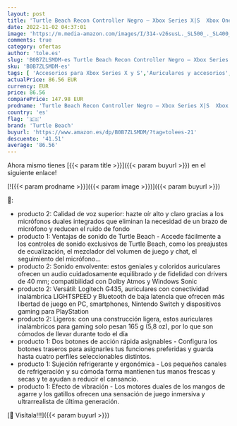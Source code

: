 ```yaml
---
layout: post
title: 'Turtle Beach Recon Controller Negro – Xbox Series X|S  Xbox One y PC + Logitech G435 Auriculares Inalámbricos LIGHTSPEED para Gaming  Ligeros  micrófono integrado'
date: 2022-11-02 04:37:01
image: 'https://m.media-amazon.com/images/I/314-v26susL._SL500_._SL400_.jpg'
comments: true
category: ofertas
author: 'tole.es'
slug: 'B0B7ZLSMDM-es Turtle Beach Recon Controller Negro – Xbox Series X|S Xbox...'
sku: 'B0B7ZLSMDM-es'
tags: [ 'Accesorios para Xbox Series X y S','Auriculares y accesorios','Electrónica','Hardware y juegos para Xbox Series X y S','Mandos y controles para Xbox Series X y S','Videojuegos','turtle beach','xbox','🇪🇸', ]
actualPrice: 86.56 EUR
currency: EUR
price: 86.56
comparePrice: 147.98 EUR
prodname: 'Turtle Beach Recon Controller Negro – Xbox Series X|S  Xbox One y PC + Logitech G435 Auriculares Inalámbricos LIGHTSPEED para Gaming  Ligeros  micrófono integrado'
country: 'es'
flag: '🇪🇸'
brand: 'Turtle Beach'
buyurl: 'https://www.amazon.es/dp/B0B7ZLSMDM/?tag=tolees-21'
descuento: '41.51'
average: '86.56'
---
```


Ahora mismo tienes [{{< param title >}}]({{< param buyurl >}}) en el siguiente enlace!

[![{{< param prodname >}}]({{< param image >}})]({{< param buyurl >}})

🔎:

- producto 2: Calidad de voz superior: hazte oír alto y claro gracias a los micrófonos duales integrados que eliminan la necesidad de un brazo de micrófono y reducen el ruido de fondo
- producto 1: Ventajas de sonido de Turtle Beach - Accede fácilmente a los controles de sonido exclusivos de Turtle Beach, como los preajustes de ecualización, el mezclador del volumen de juego y chat, el seguimiento del micrófono…
- producto 2: Sonido envolvente: estos geniales y coloridos auriculares ofrecen un audio cuidadosamente equilibrado y de fidelidad con drivers de 40 mm; compatibilidad con Dolby Atmos y Windows Sonic
- producto 2: Versátil: Logitech G435, auriculares con conectividad inalámbrica LIGHTSPEED y Bluetooth de baja latencia que ofrecen más libertad de juego en PC, smartphones, Nintendo Switch y dispositivos gaming para PlayStation
- producto 2: Ligeros: con una construcción ligera, estos auriculares inalámbricos para gaming solo pesan 165 g (5,8 oz), por lo que son cómodos de llevar durante todo el día
- producto 1: Dos botones de acción rápida asignables - Configura los botones traseros para asignarles tus funciones preferidas y guarda hasta cuatro perfiles seleccionables distintos.
- producto 1: Sujeción refrigerante y ergonómica - Los pequeños canales de refrigeración y su cómoda forma mantienen tus manos frescas y secas y te ayudan a reducir el cansancio.
- producto 1: Efecto de vibración - Los motores duales de los mangos de agarre y los gatillos ofrecen una sensación de juego inmersiva y ultrarrealista de última generación.

[🛒 Visítala!!!]({{< param buyurl >}})
